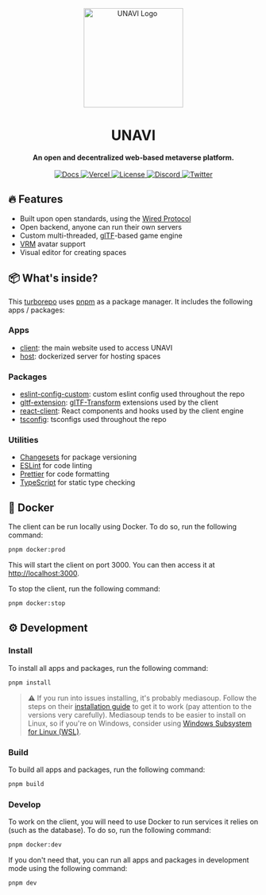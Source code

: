 <div align="center">
  <img src="./assets/Logo.png" alt="UNAVI Logo" height="200" />
  <h1>UNAVI</h1>
  <strong>An open and decentralized web-based metaverse platform.</strong>
</div>

<br />

<div align="center">
  <a href="https://docs.unavi.xyz">
    <img src="https://img.shields.io/badge/docs-read-informational" alt="Docs" />
  </a>
  <a href="https://unavi.xyz">
    <img src="https://therealsujitk-vercel-badge.vercel.app/?app=client-wired" alt="Vercel" />
  </a>
  <a href="https://github.com/unavi-xyz/unavi/blob/main/LICENSE">
    <img src="https://img.shields.io/github/license/unavi-xyz/unavi" alt="License" />
  </a>
  <a href="https://discord.gg/VCsAEneUMn">
    <img src="https://img.shields.io/discord/918705784311939134.svg?label=&logo=discord&logoColor=ffffff&color=7389D8&labelColor=6A7EC2" alt="Discord" />
  </a>
  <a href="https://twitter.com/unavi_xyz">
    <img src="https://img.shields.io/badge/unavi__xyz--1DA1F2?logo=twitter" alt="Twitter" />
  </a>
</div>

## 🔥 Features

- Built upon open standards, using the [Wired Protocol](https://github.com/wired-protocol/spec)
- Open backend, anyone can run their own servers
- Custom multi-threaded, [glTF](https://github.com/KhronosGroup/glTF)-based game engine
- [VRM](https://vrm.dev/) avatar support
- Visual editor for creating spaces

## 📦 What's inside?

This [turborepo](https://turborepo.org/) uses [pnpm](https://pnpm.io/) as a package manager. It includes the following apps / packages:

### Apps

- [client](apps/client): the main website used to access UNAVI
- [host](apps/host): dockerized server for hosting spaces

### Packages

- [eslint-config-custom](packages/eslint-config-custom): custom eslint config used throughout the repo
- [gltf-extension](packages/gltf-extension): [glTF-Transform](https://github.com/donmccurdy/glTF-Transform) extensions used by the client
- [react-client](packages/react-client): React components and hooks used by the client engine
- [tsconfig](packages/tsconfig): tsconfigs used throughout the repo

### Utilities

- [Changesets](https://github.com/changesets/changesets) for package versioning
- [ESLint](https://eslint.org/) for code linting
- [Prettier](https://prettier.io) for code formatting
- [TypeScript](https://www.typescriptlang.org/) for static type checking

## 🐋 Docker

The client can be run locally using Docker. To do so, run the following command:

```bash
pnpm docker:prod
```

This will start the client on port 3000. You can then access it at [http://localhost:3000](http://localhost:3000).

To stop the client, run the following command:

```bash
pnpm docker:stop
```

## ⚙️ Development

### Install

To install all apps and packages, run the following command:

```bash
pnpm install
```

> ⚠️ If you run into issues installing, it's probably mediasoup. Follow the steps on their [installation guide](https://mediasoup.org/documentation/v3/mediasoup/installation/) to get it to work (pay attention to the versions very carefully). Mediasoup tends to be easier to install on Linux, so if you're on Windows, consider using [Windows Subsystem for Linux (WSL)](https://docs.microsoft.com/en-us/windows/wsl/install).

### Build

To build all apps and packages, run the following command:

```bash
pnpm build
```

### Develop

To work on the client, you will need to use Docker to run services it relies on (such as the database). To do so, run the following command:

```bash
pnpm docker:dev
```

If you don't need that, you can run all apps and packages in development mode using the following command:

```bash
pnpm dev
```
